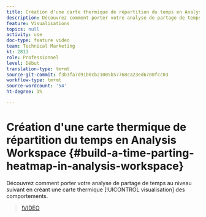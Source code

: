 ```yaml
---
title: Création d'une carte thermique de répartition du temps en Analysis Workspace
description: Découvrez comment porter votre analyse de partage de temps au niveau suivant en créant une visualisation de cartes des comportements.
feature: Visualisations
topics: null
activity: use
doc-type: feature video
team: Technical Marketing
kt: 2813
role: Professionnel
level: Début
translation-type: tm+mt
source-git-commit: f3b3fa7d91b0cb21005b57768ca23ed6700fcc03
workflow-type: tm+mt
source-wordcount: '54'
ht-degree: 1%

---
```



# Création d&#39;une carte thermique de répartition du temps en Analysis Workspace {#build-a-time-parting-heatmap-in-analysis-workspace}

Découvrez comment porter votre analyse de partage de temps au niveau suivant en créant une carte thermique [!UICONTROL visualisation] des comportements.

>[!VIDEO](https://video.tv.adobe.com/v/26991/?quality=12)
